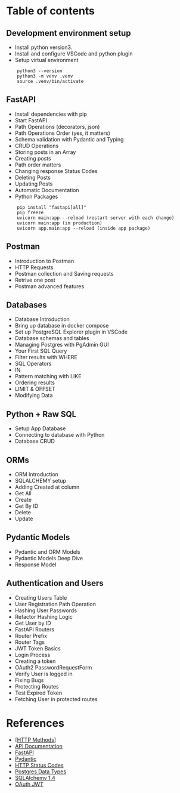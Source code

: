 # Table of contents

## Development environment setup
- Install python version3.
- Install and configure VSCode and python plugin
- Setup virtual environment
```
    python3 --version
    python3 -m venv .venv
    source .venv/bin/activate
```


## FastAPI
- Install dependencies with pip
- Start FastAPI
- Path Operations (decorators, json)
- Path Operations Order (yes, it matters)
- Schema validation with Pydantic and Typing
- CRUD Operations
- Storing posts in an Array
- Creating posts
- Path order matters
- Changing response Status Codes
- Deleting Posts
- Updating Posts
- Automatic Documentation
- Python Packages
```
    pip install "fastapi[all]"
    pip freeze
    uvicorn main:app --reload (restart server with each change)
    uvicorn main:app (in production)
    uvicorn app.main:app --reload (inside app package)
```

## Postman
- Introduction to Postman
- HTTP Requests
- Postman collection and Saving requests
- Retrive one post
- Postman advanced features

## Databases
- Database Introduction
- Bring up database in docker compose
- Set up PostgreSQL Explorer plugin in VSCode
- Database schemas and tables
- Managing Postgres with PgAdmin GUI
- Your First SQL Query
- Filter results with WHERE
- SQL Operators
- IN 
- Pattern matching with LIKE
- Ordering results
- LIMIT & OFFSET
- Modifying Data

## Python + Raw SQL
- Setup App Database
- Connecting to database with Python
- Database CRUD

## ORMs
- ORM Introduction 
- SQLALCHEMY setup
- Adding Created at column
- Get All
- Create
- Get By ID
- Delete
- Update

## Pydantic Models
- Pydantic and ORM Models
- Pydantic Models Deep Dive
- Response Model

## Authentication and Users
- Creating Users Table
- User Registration Path Operation
- Hashing User Passwords
- Refactor Hashing Logic
- Get User by ID
- FastAPI Routers
- Router Prefix
- Router Tags
- JWT Token Basics
- Login Process
- Creating a token
- OAuth2 PasswordRequestForm
- Verify User is logged in
- Fixing Bugs
- Protecting Routes
- Test Expired Token
- Fetching User in protected routes

# References
- [[HTTP Methods](https://developer.mozilla.org/en-US/docs/Web/HTTP/Methods)]
- [API Documentation](https://www.postman.com/api-platform/api-documentation/)
- [FastAPI](https://fastapi.tiangolo.com/tutorial/first-steps/)
- [Pydantic](https://docs.pydantic.dev/latest/)
- [HTTP Status Codes](https://developer.mozilla.org/en-US/docs/Web/HTTP/Status)
- [Postgres Data Types](https://www.postgresql.org/docs/current/datatype.html)
- [SQLAlchemy 1.4](https://docs.sqlalchemy.org/en/14/)
- [OAuth JWT](https://fastapi.tiangolo.com/tutorial/security/oauth2-jwt/)

